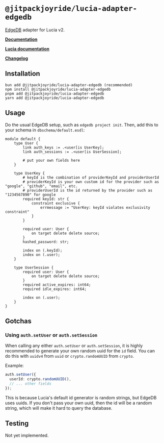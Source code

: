 # `@jitpackjoyride/lucia-adapter-edgedb`

[EdgeDB](https://www.edgedb.com/) adapter for Lucia v2.

**[Documentation](https://lucia-auth.com/reference#lucia-authadapter-prisma)**

**[Lucia documentation](https://lucia-auth.com)**

**[Changelog](github.com/JitPackJoyride/lucia-adapter-edgedb/blob/main/CHANGELOG.md)**

## Installation

```
bun add @jitpackjoyride/lucia-adapter-edgedb (recommended)
npm install @jitpackjoyride/lucia-adapter-edgedb
pnpm add @jitpackjoyride/lucia-adapter-edgedb
yarn add @jitpackjoyride/lucia-adapter-edgedb
```

## Usage

Do the usual EdgeDB setup, such as `edgedb project init`. Then, add this to your schema in `dbschema/default.esdl`:

```esdl
module default {
	type User {
		link auth_keys := .<user[is UserKey];
		link auth_sessions := .<user[is UserSession];

		# put your own fields here
	}

	type UserKey {
		# keyId is the combination of providerKeyId and providerUserId
		# providerKeyId is your own custom id for the provider such as "google", "github", "email", etc.
		# providerUserId is the id returned by the provider such as "1234567890" for google
		required keyId: str {
			constraint exclusive {
				errmessage := "UserKey: keyId violates exclusivity constraint"
			}
		}

  		required user: User {
			on target delete delete source;
		}
		hashed_password: str;

		index on (.keyId);
		index on (.user);
	}

	type UserSession {
  		required user: User {
			on target delete delete source;
		}
  		required active_expires: int64;
  		required idle_expires: int64;

		index on (.user);
	}
}
```

## Gotchas

### Using `auth.setUser` or `auth.setSession`

When calling any either `auth.setUser` or `auth.setSession`, it is highly recommended to generate your own random uuid for the `id` field. You can do this with `uuidv4` from `uuid` or `crypto.randomUUID` from `crypto`.

Example:

```typescript
auth.setUser({
  userId: crypto.randomUUID(),
  // ... other fields
});
```

This is because Lucia's default id generator is random strings, but EdgeDB uses uuids. If you don't pass your own uuid, then the id will be a random string, which will make it hard to query the database.

## Testing

Not yet implemented.
